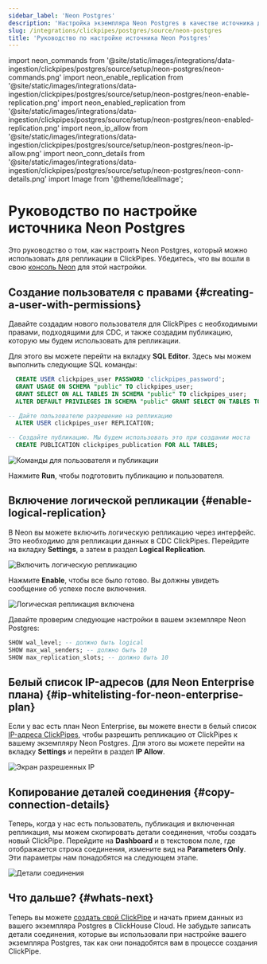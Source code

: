 ```yaml
---
sidebar_label: 'Neon Postgres'
description: 'Настройка экземпляра Neon Postgres в качестве источника для ClickPipes'
slug: /integrations/clickpipes/postgres/source/neon-postgres
title: 'Руководство по настройке источника Neon Postgres'
---
```


import neon_commands from '@site/static/images/integrations/data-ingestion/clickpipes/postgres/source/setup/neon-postgres/neon-commands.png'
import neon_enable_replication from '@site/static/images/integrations/data-ingestion/clickpipes/postgres/source/setup/neon-postgres/neon-enable-replication.png'
import neon_enabled_replication from '@site/static/images/integrations/data-ingestion/clickpipes/postgres/source/setup/neon-postgres/neon-enabled-replication.png'
import neon_ip_allow from '@site/static/images/integrations/data-ingestion/clickpipes/postgres/source/setup/neon-postgres/neon-ip-allow.png'
import neon_conn_details from '@site/static/images/integrations/data-ingestion/clickpipes/postgres/source/setup/neon-postgres/neon-conn-details.png'
import Image from '@theme/IdealImage';


# Руководство по настройке источника Neon Postgres

Это руководство о том, как настроить Neon Postgres, который можно использовать для репликации в ClickPipes. Убедитесь, что вы вошли в свою [консоль Neon](https://console.neon.tech/app/projects) для этой настройки.

## Создание пользователя с правами {#creating-a-user-with-permissions}

Давайте создадим нового пользователя для ClickPipes с необходимыми правами, подходящими для CDC, и также создадим публикацию, которую мы будем использовать для репликации.

Для этого вы можете перейти на вкладку **SQL Editor**. Здесь мы можем выполнить следующие SQL команды:

```sql
  CREATE USER clickpipes_user PASSWORD 'clickpipes_password';
  GRANT USAGE ON SCHEMA "public" TO clickpipes_user;
  GRANT SELECT ON ALL TABLES IN SCHEMA "public" TO clickpipes_user;
  ALTER DEFAULT PRIVILEGES IN SCHEMA "public" GRANT SELECT ON TABLES TO clickpipes_user;

-- Дайте пользователю разрешение на репликацию
  ALTER USER clickpipes_user REPLICATION;

-- Создайте публикацию. Мы будем использовать это при создании моста
  CREATE PUBLICATION clickpipes_publication FOR ALL TABLES;
```

<Image size="lg" img={neon_commands} alt="Команды для пользователя и публикации" border/>

Нажмите **Run**, чтобы подготовить публикацию и пользователя.

## Включение логической репликации {#enable-logical-replication}
В Neon вы можете включить логическую репликацию через интерфейс. Это необходимо для репликации данных в CDC ClickPipes. Перейдите на вкладку **Settings**, а затем в раздел **Logical Replication**.

<Image size="lg" img={neon_enable_replication} alt="Включить логическую репликацию" border/>

Нажмите **Enable**, чтобы все было готово. Вы должны увидеть сообщение об успехе после включения.

<Image size="lg" img={neon_enabled_replication} alt="Логическая репликация включена" border/>

Давайте проверим следующие настройки в вашем экземпляре Neon Postgres:
```sql
SHOW wal_level; -- должно быть logical
SHOW max_wal_senders; -- должно быть 10
SHOW max_replication_slots; -- должно быть 10
```

## Белый список IP-адресов (для Neon Enterprise плана) {#ip-whitelisting-for-neon-enterprise-plan}
Если у вас есть план Neon Enterprise, вы можете внести в белый список [IP-адреса ClickPipes](../../index.md#list-of-static-ips), чтобы разрешить репликацию от ClickPipes к вашему экземпляру Neon Postgres. Для этого вы можете перейти на вкладку **Settings** и перейти в раздел **IP Allow**.

<Image size="lg" img={neon_ip_allow} alt="Экран разрешенных IP" border/>

## Копирование деталей соединения {#copy-connection-details}
Теперь, когда у нас есть пользователь, публикация и включенная репликация, мы можем скопировать детали соединения, чтобы создать новый ClickPipe. Перейдите на **Dashboard** и в текстовом поле, где отображается строка соединения, измените вид на **Parameters Only**. Эти параметры нам понадобятся на следующем этапе.

<Image size="lg" img={neon_conn_details} alt="Детали соединения" border/>

## Что дальше? {#whats-next}

Теперь вы можете [создать свой ClickPipe](../index.md) и начать прием данных из вашего экземпляра Postgres в ClickHouse Cloud. Не забудьте записать детали соединения, которые вы использовали при настройке вашего экземпляра Postgres, так как они понадобятся вам в процессе создания ClickPipe.

